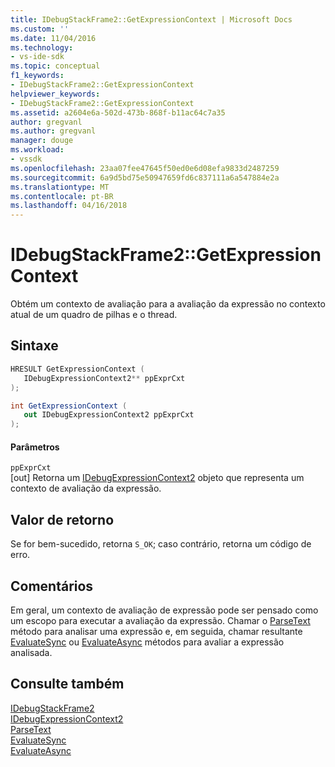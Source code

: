 ```yaml
---
title: IDebugStackFrame2::GetExpressionContext | Microsoft Docs
ms.custom: ''
ms.date: 11/04/2016
ms.technology:
- vs-ide-sdk
ms.topic: conceptual
f1_keywords:
- IDebugStackFrame2::GetExpressionContext
helpviewer_keywords:
- IDebugStackFrame2::GetExpressionContext
ms.assetid: a2604e6a-502d-473b-868f-b11ac64c7a35
author: gregvanl
ms.author: gregvanl
manager: douge
ms.workload:
- vssdk
ms.openlocfilehash: 23aa07fee47645f50ed0e6d08efa9833d2487259
ms.sourcegitcommit: 6a9d5bd75e50947659fd6c837111a6a547884e2a
ms.translationtype: MT
ms.contentlocale: pt-BR
ms.lasthandoff: 04/16/2018
---
```

# <a name="idebugstackframe2getexpressioncontext"></a>IDebugStackFrame2::GetExpressionContext
Obtém um contexto de avaliação para a avaliação da expressão no contexto atual de um quadro de pilhas e o thread.  
  
## <a name="syntax"></a>Sintaxe  
  
```cpp  
HRESULT GetExpressionContext (   
   IDebugExpressionContext2** ppExprCxt  
);  
```  
  
```csharp  
int GetExpressionContext (   
   out IDebugExpressionContext2 ppExprCxt  
);  
```  
  
#### <a name="parameters"></a>Parâmetros  
 `ppExprCxt`  
 [out] Retorna um [IDebugExpressionContext2](../../../extensibility/debugger/reference/idebugexpressioncontext2.md) objeto que representa um contexto de avaliação da expressão.  
  
## <a name="return-value"></a>Valor de retorno  
 Se for bem-sucedido, retorna `S_OK`; caso contrário, retorna um código de erro.  
  
## <a name="remarks"></a>Comentários  
 Em geral, um contexto de avaliação de expressão pode ser pensado como um escopo para executar a avaliação da expressão. Chamar o [ParseText](../../../extensibility/debugger/reference/idebugexpressioncontext2-parsetext.md) método para analisar uma expressão e, em seguida, chamar resultante [EvaluateSync](../../../extensibility/debugger/reference/idebugexpression2-evaluatesync.md) ou [EvaluateAsync](../../../extensibility/debugger/reference/idebugexpression2-evaluateasync.md) métodos para avaliar a expressão analisada.  
  
## <a name="see-also"></a>Consulte também  
 [IDebugStackFrame2](../../../extensibility/debugger/reference/idebugstackframe2.md)   
 [IDebugExpressionContext2](../../../extensibility/debugger/reference/idebugexpressioncontext2.md)   
 [ParseText](../../../extensibility/debugger/reference/idebugexpressioncontext2-parsetext.md)   
 [EvaluateSync](../../../extensibility/debugger/reference/idebugexpression2-evaluatesync.md)   
 [EvaluateAsync](../../../extensibility/debugger/reference/idebugexpression2-evaluateasync.md)